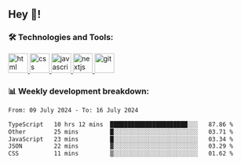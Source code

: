 ## Hey 👋!

###  🛠 Technologies and Tools:
 
 <a href="https://developer.mozilla.org/en-US/docs/Web/HTML" target="_blank"> <img src="https://www.vectorlogo.zone/logos/w3_html5/w3_html5-icon.svg" alt="html" width="40" height="40"/> </a>
 <a href="https://developer.mozilla.org/en-US/docs/Web/CSS" target="_blank"> <img src="https://user-images.githubusercontent.com/67515119/120896181-18628280-c629-11eb-86b4-3a5814712431.png" alt="css" width="40" height="40"/> </a>
 <a href="https://developer.mozilla.org/en-US/docs/Web/JavaScript" target="_blank"> <img src="https://cdn.worldvectorlogo.com/logos/javascript-1.svg" alt="javascript" width="40" height="40"/> </a>
 <a href="https://nextjs.org/" target="_blank"> <img src="https://cdn.worldvectorlogo.com/logos/next-js.svg" alt="nextjs" width="40" height="40"/> </a>
 <a href="https://git-scm.com/" target="_blank"> <img src="https://www.vectorlogo.zone/logos/git-scm/git-scm-icon.svg" alt="git" width="40" height="40"/> </a>

 
### 📊 Weekly development breakdown:

<!--START_SECTION:waka-->

```txt
From: 09 July 2024 - To: 16 July 2024

TypeScript   10 hrs 12 mins  ██████████████████████░░░   87.86 %
Other        25 mins         █░░░░░░░░░░░░░░░░░░░░░░░░   03.71 %
JavaScript   23 mins         █░░░░░░░░░░░░░░░░░░░░░░░░   03.34 %
JSON         22 mins         ▓░░░░░░░░░░░░░░░░░░░░░░░░   03.29 %
CSS          11 mins         ▒░░░░░░░░░░░░░░░░░░░░░░░░   01.62 %
```

<!--END_SECTION:waka-->


